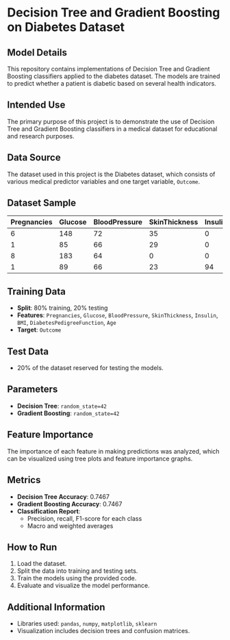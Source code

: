 # Decision Tree and Gradient Boosting on Diabetes Dataset

## Model Details
This repository contains implementations of Decision Tree and Gradient Boosting classifiers applied to the diabetes dataset. The models are trained to predict whether a patient is diabetic based on several health indicators.

## Intended Use
The primary purpose of this project is to demonstrate the use of Decision Tree and Gradient Boosting classifiers in a medical dataset for educational and research purposes.

## Data Source
The dataset used in this project is the Diabetes dataset, which consists of various medical predictor variables and one target variable, `Outcome`.

## Dataset Sample
| Pregnancies | Glucose | BloodPressure | SkinThickness | Insulin | BMI  | DiabetesPedigreeFunction | Age | Outcome |
|-------------|---------|---------------|---------------|---------|------|--------------------------|-----|---------|
| 6           | 148     | 72            | 35            | 0       | 33.6 | 0.627                    | 50  | 1       |
| 1           | 85      | 66            | 29            | 0       | 26.6 | 0.351                    | 31  | 0       |
| 8           | 183     | 64            | 0             | 0       | 23.3 | 0.672                    | 32  | 1       |
| 1           | 89      | 66            | 23            | 94      | 28.1 | 0.167                    | 21  | 0       |

## Training Data
- **Split**: 80% training, 20% testing
- **Features**: `Pregnancies`, `Glucose`, `BloodPressure`, `SkinThickness`, `Insulin`, `BMI`, `DiabetesPedigreeFunction`, `Age`
- **Target**: `Outcome`

## Test Data
- 20% of the dataset reserved for testing the models.

## Parameters
- **Decision Tree**: `random_state=42`
- **Gradient Boosting**: `random_state=42`

## Feature Importance
The importance of each feature in making predictions was analyzed, which can be visualized using tree plots and feature importance graphs.

## Metrics
- **Decision Tree Accuracy**: 0.7467
- **Gradient Boosting Accuracy**: 0.7467
- **Classification Report**:
  - Precision, recall, F1-score for each class
  - Macro and weighted averages

## How to Run
1. Load the dataset.
2. Split the data into training and testing sets.
3. Train the models using the provided code.
4. Evaluate and visualize the model performance.

## Additional Information
- Libraries used: `pandas`, `numpy`, `matplotlib`, `sklearn`
- Visualization includes decision trees and confusion matrices.

